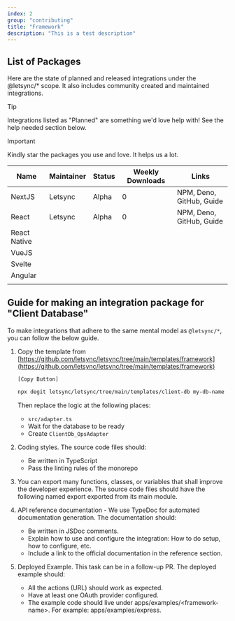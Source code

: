 ```yaml
---
index: 2
group: "contributing"
title: "Framework"
description: "This is a test description"
---
```


## List of Packages

Here are the state of planned and released integrations under the @letsync/* scope. It also includes community created and maintained integrations.

> [!TIP]
> Integrations listed as "Planned" are something we'd love help with! See the help needed section below.

> [!IMPORTANT]
> Kindly star the packages you use and love. It helps us a lot.

| Name         | Maintainer | Status | Weekly Downloads | Links 		|
| ------------ | ---------- | ------ | -------- | -------- 					|
| NextJS       | Letsync    | Alpha  | 0        | NPM, Deno, GitHub, Guide 	|      
| React        | Letsync    | Alpha  | 0        | NPM, Deno, GitHub, Guide 	|      
| React Native |            |        |          |         					|
| VueJS        |            |        |          |          					| 
| Svelte       |            |        |          |          					| 
| Angular      |            |        |          |         					|
|              |            |        |          |         					|

## Guide for making an integration package for "Client Database"

To make integrations that adhere to the same mental model as `@letsync/*`, you can follow the below guide.

1. Copy the template from [https://github.com/letsync/letsync/tree/main/templates/framework](https://github.com/letsync/letsync/tree/main/templates/framework)

   ```bash
   [Copy Button]

   npx degit letsync/letsync/tree/main/templates/client-db my-db-name
   ```

   Then replace the logic at the following places:

   - `src/adapter.ts`
   - Wait for the database to be ready
   - Create `ClientDb_OpsAdapter`

2. Coding styles. The source code files should:

   - Be written in TypeScript
   - Pass the linting rules of the monorepo

3. You can export many functions, classes, or variables that shall improve the developer experience. The source code files should have the following named export exported from its main module.

4. API reference documentation - We use TypeDoc for automated documentation generation. The documentation should:

   - Be written in JSDoc comments.
   - Explain how to use and configure the integration: How to do setup, how to configure, etc.
   - Include a link to the official documentation in the reference section.

5. Deployed Example. This task can be in a follow-up PR. The deployed example should:

   - All the actions (URL) should work as expected.
   - Have at least one OAuth provider configured.
   - The example code should live under apps/examples/\<framework-name\>. For example: apps/examples/express.

<!-- ```ts
export function LetsyncFramework(props: any): LetsyncFramework;

// import { LetsyncFramework } from "@letsync/core";
type LetsyncFrameworkDb = {
	__brand: "LETSYNC_Framework_DB";
	database: "<This must be the instance of the database you are using>";
	close: () => Promise<void>;
	flush: () => Promise<void>;
	pull: () => Promise<void>;
	push: () => Promise<void>;
	live: (endpoints: string[]) => Promise<void>;
	device: {
		register: () => Promise<
			| undefined
			| {
					deviceId: string;
					pubsubToken: PubsubToken;
					endpoints: string[];
			  }
		>;
		deregister: () => Promise<void>;
	};
	schema: {
		validate: (schema: any) => Promise<void>;
		migrate: (schema: any) => Promise<void>;
	};
	event: {
		subscribe: (event: EventName, callback: EventCallbackFn) => Promise<void>;
		unsubscribe: (event: EventName, callback: EventCallbackFn) => Promise<void>;
	};
};

// import { PubsubToken } from "@letsync/core";
type PubsubToken = {
	value: string;
	expiresAt: number;
};

// import { EventName } from "@letsync/core";
type EventName = "device:register" | "device:deregister";

// import { EventCallbackFn } from "@letsync/core";
type EventCallbackFn = (data: any) => void;
``` -->